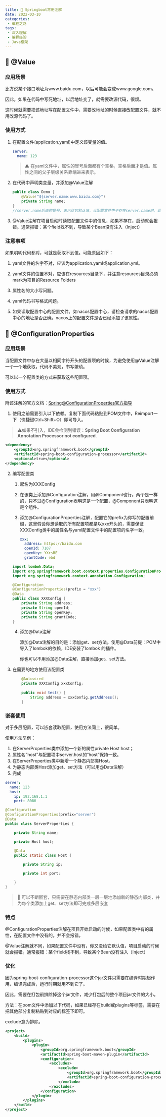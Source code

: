 ```yaml
---
title: 🎉 Springboot常用注解
date: 2022-03-10
categories:
 - 编程之路
tags:
 - 深入理解
 - 编程经验
 - Java框架
---
```


## 🚗 @Value

### 应用场景

比方说某个接口地址为www.baidu.com，以后可能会变成www.google.com。

因此，如果在代码中写死地址，以后地址变了，就需要改源代码，很烦。

这时候就需要把该地址写在配置文件中，需要改地址的时候直接改配置文件，就不用改源代码了。

### 使用方式

1. 在配置文件(application.yaml)中定义该变量的值。

   ```yaml
   server:
     name: 123
   ```

   > :warning: 在yaml文件中，属性的冒号后面都有个空格，空格后面才是值。属性之间的父子层级关系靠缩进来表示。

2. 在代码中声明类变量，并添加@Value注解

   ```java
   public class Demo {
       @Value("${server.name:www.baidu.com}")
       private String name;
   }
   //server.name后面的冒号，表示给它默认值，当配置文件中不存在server.name时，此时的name就为冒号后面的值:www.baidu.com
   ```

3. @Value注解在项目启动时读取配置文件中的信息，如果不存在，启动就会报错。通常报错：某个field找不到，导致某个Bean没有注入（Inject）

### 注意事项

如果明明代码都对，可就是获取不到值。可能原因如下：

1. yaml文件的名字不对，应该为application.yaml或application.yml。

2. yaml文件的位置不对，应该在resources目录下，并注意resources目录必须mark为项目的Resource Folders

3. 属性名的大小写问题。

4. yaml代码书写格式问题。

5. 如果读取配置中心的配置文件，如nacos配置中心，请检查请求的nacos配置中心的地址是否正确。nacos上的配置文件是否已经添加了该属性。

   

## 🚓 @ConfigurationProperties

### 应用场景

当配置文件中存在大量以相同字符开头的配置项的时候，为避免使用@Value注解一个一个地获取，代码不美观，书写繁琐。

可以以一个配置类的方式来获取这些配置项。

### 使用方式

附该注解的官方文档：[Spring@ConfigurationProperties官方指导](https://docs.spring.io/spring-boot/docs/2.3.2.RELEASE/reference/html/appendix-configuration-metadata.html#configuration-metadata-annotation-processor)

1. 使用之前需要引入以下依赖。复制下面代码粘贴到POM文件中，Reimport一下（快捷键Ctrl+Shift+O）即可导入。

> :warning:如果不引入，IDE会检测到错误：**Spring Boot Configuration Annotation Processor not configured**.

```xml
<dependency>
    <groupId>org.springframework.boot</groupId>
    <artifactId>spring-boot-configuration-processor</artifactId>
    <optional>true</optional>
</dependency>
```

2. 编写配置类

   1. 起名为XXXConfig

   2. 在该类上添加@Configuration注解，用@Component也行，两个是一样的，只不过@Configuration表明这是一个配置，@Component只表明这是个组件。

   3. 添加@ConfigurationProperties注解，配置它的prefix为你写的配置前缀，这里假设你想读取的所有配置项都是以xxx开头的，需要保证XXXConfig类中的属性名与yaml配置文件中的配置项的名字一致。

      ```yaml
      xxx:
        address: https://baidu.com
        openId: 7107
        openKey: YXrsRE
        grantCode: ebd
      ```

   ```java
   import lombok.Data;
   import org.springframework.boot.context.properties.ConfigurationProperties;
   import org.springframework.context.annotation.Configuration;
   
   @Configuration
   @ConfigurationProperties(prefix = "xxx")
   @Data
   public class XXXConfig {
       private String address;
       private String openId;
       private String openKey;
       private String grantCode;
   }
   ```

   4. 添加@Data注解

      添加@Data注解的目的是：添加get、set方法。使用@Data前提：POM中导入了lombok的依赖，IDE安装了lombok 的插件。

      你也可以不用添加@Data注解，直接添加get、set方法。

3. 在需要的地方使用该配置类

   ```java
       @Autowired
       private XXXConfig xxxConfig;
       
       public void test() {
           String address = xxxConfig.getAddress();
       }
   ```

### 嵌套使用

对于多层配置，可以嵌套读取配置，使用方法同上，很简单。

使用方法举例：

1. 在ServerProperties类中添加一个新的属性private Host host；
2. 属性名“host”与配置项中server.host的“host”保持一致。
3. 在ServerProperties类中新增一个静态内部类Host。
4. 为静态内部类Host添加get、set方法（可以用@Data注解）
5. 完成

```yaml
server:
  name: 123
  host:
    ip: 192.168.1.1
    port: 8080
```

```java
@Configuration
@ConfigurationProperties(prefix="server")
@Data
public class ServerProperties {

    private String name;

    private Host host;
    
	@Data
    public static class Host {

        private String ip;

        private int port;

    }
}
```



> :sunflower: 可以不断嵌套，只需要在静态内部类一层一层地添加新的静态内部类，并为每个类添加上get、set方法即可完成多层嵌套



### 特点

@ConfigurationProperties注解在项目开始启动的时候，如果配置类中有的属性，在配置文件中没有的，并不会报错。

@Value注解就不同，如果配置文件中没有，你又没给它默认值，项目启动的时候就会报错。通常报错：某个field找不到，导致某个Bean没有注入（Inject）

### 优化

因为spring-boot-configuration-processor这个jar文件只需要在编译时期起作用，编译完成后，运行时期就用不到它了。

因此，需要在打包前排除掉这个jar文件，减少打包后的整个项目jar文件的大小。

方法：在pom文件中添加以下代码，如果已经存在build或plugins等标签，需要在把其他部分复制粘贴到对应的标签下即可。

exclude意为排除。

```xml
<project>
    <build>
        <plugins>
            <plugin>
                <groupId>org.springframework.boot</groupId>
                <artifactId>spring-boot-maven-plugin</artifactId>
                <configuration>
                    <excludes>
                        <exclude>
                            <groupId>org.springframework.boot</groupId>
                            <artifactId>spring-boot-configuration-processor</artifactId>
                        </exclude>
                    </excludes>
                </configuration>
            </plugin>
        </plugins>
    </build>
</project>
```





